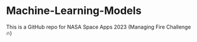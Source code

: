 # Machine-Learning-Models
This is a GitHub repo for NASA Space Apps 2023 (Managing Fire Challenge 🔥)
